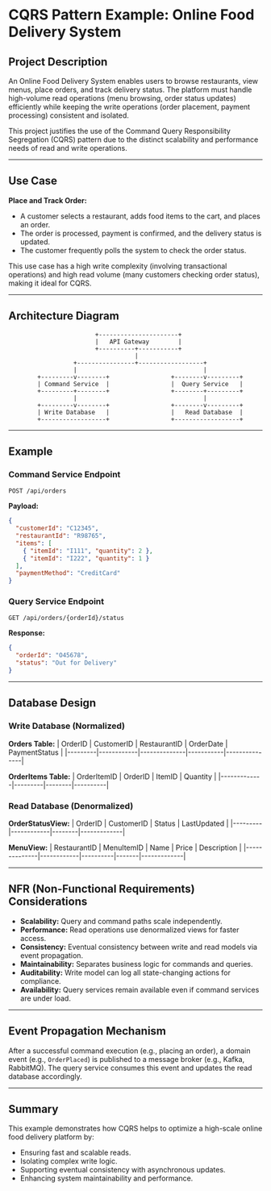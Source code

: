 
# CQRS Pattern Example: Online Food Delivery System

## Project Description
An Online Food Delivery System enables users to browse restaurants, view menus, place orders, and track delivery status. The platform must handle high-volume read operations (menu browsing, order status updates) efficiently while keeping the write operations (order placement, payment processing) consistent and isolated.

This project justifies the use of the Command Query Responsibility Segregation (CQRS) pattern due to the distinct scalability and performance needs of read and write operations.

---

## Use Case
**Place and Track Order:**
- A customer selects a restaurant, adds food items to the cart, and places an order.
- The order is processed, payment is confirmed, and the delivery status is updated.
- The customer frequently polls the system to check the order status.

This use case has a high write complexity (involving transactional operations) and high read volume (many customers checking order status), making it ideal for CQRS.

---

## Architecture Diagram
```
                        +----------------------+
                        |   API Gateway        |
                        +----------+-----------+
                                   |
                  +----------------+------------------+
                  |                                   |
        +---------v--------+                 +--------v---------+
        | Command Service  |                 |  Query Service   |
        +---------+--------+                 +--------+---------+
                  |                                   |
        +---------v--------+                 +--------v---------+
        | Write Database   |                 |   Read Database  |
        +------------------+                 +------------------+
```

---

## Example
### Command Service Endpoint
```http
POST /api/orders
```
**Payload:**
```json
{
  "customerId": "C12345",
  "restaurantId": "R98765",
  "items": [
    { "itemId": "I111", "quantity": 2 },
    { "itemId": "I222", "quantity": 1 }
  ],
  "paymentMethod": "CreditCard"
}
```

### Query Service Endpoint
```http
GET /api/orders/{orderId}/status
```
**Response:**
```json
{
  "orderId": "O45678",
  "status": "Out for Delivery"
}
```

---

## Database Design
### Write Database (Normalized)
**Orders Table:**
| OrderID | CustomerID | RestaurantID | OrderDate | PaymentStatus |
|---------|------------|--------------|-----------|---------------|

**OrderItems Table:**
| OrderItemID | OrderID | ItemID | Quantity |
|-------------|---------|--------|----------|

### Read Database (Denormalized)
**OrderStatusView:**
| OrderID | CustomerID | Status | LastUpdated |
|---------|------------|--------|-------------|

**MenuView:**
| RestaurantID | MenuItemID | Name     | Price | Description |
|--------------|------------|----------|-------|-------------|

---

## NFR (Non-Functional Requirements) Considerations
- **Scalability:** Query and command paths scale independently.
- **Performance:** Read operations use denormalized views for faster access.
- **Consistency:** Eventual consistency between write and read models via event propagation.
- **Maintainability:** Separates business logic for commands and queries.
- **Auditability:** Write model can log all state-changing actions for compliance.
- **Availability:** Query services remain available even if command services are under load.

---

## Event Propagation Mechanism
After a successful command execution (e.g., placing an order), a domain event (e.g., `OrderPlaced`) is published to a message broker (e.g., Kafka, RabbitMQ). The query service consumes this event and updates the read database accordingly.

---

## Summary
This example demonstrates how CQRS helps to optimize a high-scale online food delivery platform by:
- Ensuring fast and scalable reads.
- Isolating complex write logic.
- Supporting eventual consistency with asynchronous updates.
- Enhancing system maintainability and performance.
